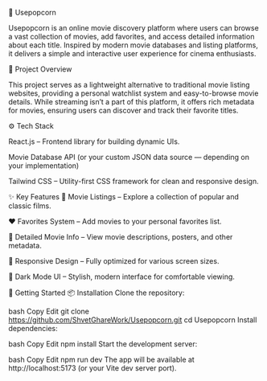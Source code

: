 🍿 Usepopcorn

Usepopcorn is an online movie discovery platform where users can browse a vast collection of movies, add favorites, and access detailed information about each title. Inspired by modern movie databases and listing platforms, it delivers a simple and interactive user experience for cinema enthusiasts.

📌 Project Overview

This project serves as a lightweight alternative to traditional movie listing websites, providing a personal watchlist system and easy-to-browse movie details. While streaming isn’t a part of this platform, it offers rich metadata for movies, ensuring users can discover and track their favorite titles.

⚙️ Tech Stack

React.js – Frontend library for building dynamic UIs.

Movie Database API (or your custom JSON data source — depending on your implementation)

Tailwind CSS – Utility-first CSS framework for clean and responsive design.

✨ Key Features
🎥 Movie Listings – Explore a collection of popular and classic films.

❤️ Favorites System – Add movies to your personal favorites list.

📃 Detailed Movie Info – View movie descriptions, posters, and other metadata.

📱 Responsive Design – Fully optimized for various screen sizes.

🌙 Dark Mode UI – Stylish, modern interface for comfortable viewing.

🚀 Getting Started
📦 Installation
Clone the repository:

bash
Copy
Edit
git clone https://github.com/ShvetGhareWork/Usepopcorn.git
cd Usepopcorn
Install dependencies:

bash
Copy
Edit
npm install
Start the development server:

bash
Copy
Edit
npm run dev
The app will be available at http://localhost:5173 (or your Vite dev server port).
